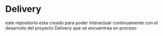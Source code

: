 # Delivery
este repositorio esta creado para poder interactuar continuamente con el desarrollo del proyecto Delivery que se encuentrea en proceso
